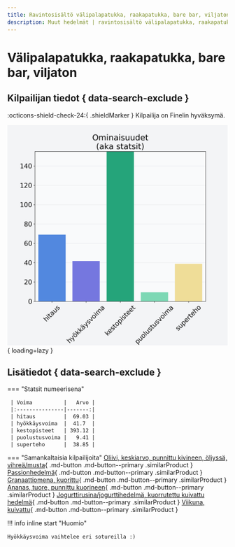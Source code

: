 ```yaml
---
title: Ravintosisältö välipalapatukka, raakapatukka, bare bar, viljaton
description: Muut hedelmät | ravintosisältö välipalapatukka, raakapatukka, bare bar, viljaton
---
```


# Välipalapatukka, raakapatukka, bare bar, viljaton


## Kilpailijan tiedot { data-search-exclude }

:octicons-shield-check-24:{ .shieldMarker } Kilpailija on Finelin hyväksymä.

![Välipalapatukka, raakapatukka, bare bar, viljaton](./images/valipalapatukka-raakapatukka-bare-bar-viljaton.png){ loading=lazy }

## Lisätiedot { data-search-exclude }
=== "Statsit numeerisena"

     | Voima          |   Arvo |
     |:---------------|-------:|
     | hitaus         |  69.03 |
     | hyökkäysvoima  |  41.7  |
     | kestopisteet   | 393.12 |
     | puolustusvoima |   9.41 |
     | superteho      |  38.85 |

=== "Samankaltaisia kilpailijoita"
    [Oliivi, keskiarvo, punnittu kivineen, öljyssä, vihreä/musta](/oliivi-keskiarvo-punnittu-kivineen-oljyssa-vihrea-musta){ .md-button .md-button--primary .similarProduct }
    [Passionhedelmä](/passionhedelma){ .md-button .md-button--primary .similarProduct }
    [Granaattiomena, kuorittu](/granaattiomena-kuorittu){ .md-button .md-button--primary .similarProduct }
    [Ananas, tuore, punnittu kuorineen](/ananas-tuore-punnittu-kuorineen){ .md-button .md-button--primary .similarProduct }
    [Jogurttirusina/jogurttihedelmä, kuorrutettu kuivattu hedelmä](/jogurttirusina-jogurttihedelma-kuorrutettu-kuivattu-hedelma){ .md-button .md-button--primary .similarProduct }
    [Viikuna, kuivattu](/viikuna-kuivattu){ .md-button .md-button--primary .similarProduct }

!!! info inline start "Huomio"

    Hyökkäysvoima vaihtelee eri sotureilla :)

